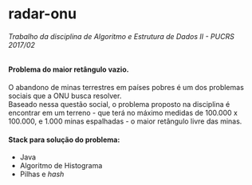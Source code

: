 # radar-onu
<h6>Trabalho da disciplina de Algoritmo e Estrutura de Dados II - PUCRS 2017/02</h6>	

<h4>
Problema do maior retângulo vazio.
</h4>

<p>
O abandono de minas terrestres em países pobres é um dos problemas sociais que a ONU busca resolver. </br>
Baseado nessa questão social, o problema proposto na disciplina é encontrar em um terreno - que terá no máximo medidas de 100.000 x 100.000, e 1.000 minas espalhadas - o maior retângulo livre das minas.
</p>

<h4>
Stack para solução do problema:
</h4>
<ul>
  <li>Java</li>
  <li>Algoritmo de Histograma</li>
  <li>Pilhas e <i>hash</i></li>
</ul>
